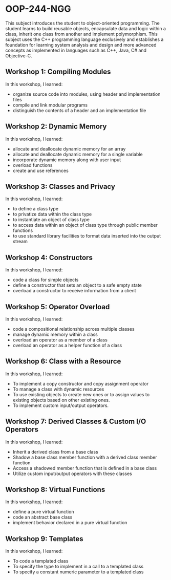 # OOP-244-NGG
This subject introduces the student to object-oriented programming. The student learns to build reusable objects, encapsulate data and logic within a class, inherit one class from another and implement polymorphism.  This subject uses the C++ programming language exclusively and establishes a foundation for learning system analysis and design and more advanced concepts as implemented in languages such as C++, Java, C# and Objective-C.

## Workshop 1: Compiling Modules

In this workshop, I learned:
* organize source code into modules, using header and implementation
files
* compile and link modular programs
* distinguish the contents of a header and an implementation file

## Workshop 2: Dynamic Memory

In this workshop, I learned:
* allocate and deallocate dynamic memory for an array
* allocate and deallocate dynamic memory for a single variable
* incorporate dynamic memory along with user input
* overload functions
* create and use references

## Workshop 3: Classes and Privacy

In this workshop, I learned:
* to define a class type
* to privatize data within the class type
* to instantiate an object of class type
* to access data within an object of class type through public member functions
* to use standard library facilities to format data inserted into the output stream

## Workshop 4: Constructors

In this workshop, I learned:
* code a class for simple objects
* define a constructor that sets an object to a safe empty state
* overload a constructor to receive information from a client

## Workshop 5: Operator Overload

In this workshop, I learned:
* code a compositional relationship across multiple classes
* manage dynamic memory within a class
* overload an operator as a member of a class
* overload an operator as a helper function of a class

## Workshop 6: Class with a Resource


In this workshop, I learned:
* To implement a copy constructor and copy assignment operator
* To manage a class with dynamic resources
* To use existing objects to create new ones or to assign values to existing objects based on other existing ones.
* To implement custom input/output operators.

## Workshop 7: Derived Classes & Custom I/O Operators


In this workshop, I learned:
* Inherit a derived class from a base class
* Shadow a base class member function with a derived class member function
* Access a shadowed member function that is defined in a base class
* Utilize custom input/output operators with these classes

## Workshop 8: Virtual Functions


In this workshop, I learned:
* define a pure virtual function
* code an abstract base class
* implement behavior declared in a pure virtual function

## Workshop 9: Templates


In this workshop, I learned:
* To code a templated class
* To specify the type to implement in a call to a templated class
* To specify a constant numeric parameter to a templated class
